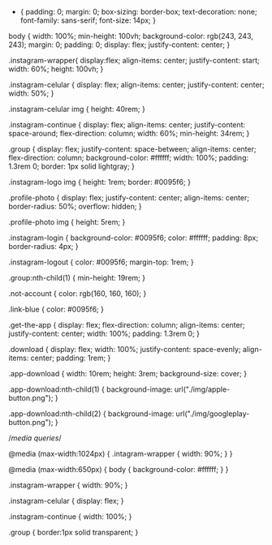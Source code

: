 * {
    padding: 0;
    margin: 0;
    box-sizing: border-box;
    text-decoration: none;
    font-family: sans-serif;
    font-size: 14px;
}

body {
    width: 100%;
    min-height: 100vh;
    background-color: rgb(243, 243, 243);
    margin: 0;
    padding: 0;
    display: flex;
    justify-content: center;
}

.instagram-wrapper{
    display:flex;
    align-items: center;
    justify-content: start;
    width: 60%;
    height: 100vh;
}

.instagram-celular {
    display: flex;
    align-items: center;
    justify-content: center;
    width: 50%;
}

.instagram-celular img {
    height: 40rem;
}

.instagram-continue {
    display: flex;
    align-items: center; 
    justify-content: space-around;
    flex-direction: column;
    width: 60%;
    min-height: 34rem;
}

.group {
    display: flex;
    justify-content: space-between;
    align-items: center;
    flex-direction: column;
    background-color: #ffffff;
    width: 100%;
    padding: 1.3rem 0;
    border: 1px solid lightgray;
}

.instagram-logo img {
    height: 1rem;
    border: #0095f6;
}

.profile-photo {
    display: flex;
    justify-content: center;
    align-items: center;
    border-radius: 50%;
    overflow: hidden;
}

.profile-photo img {
    height: 5rem;
}

.instagram-login {
    background-color: #0095f6;
    color: #ffffff;
    padding: 8px;
    border-radius: 4px;
}

.instagram-logout {
    color: #0095f6;
    margin-top: 1rem;
}

.group:nth-child(1) {
    min-height: 19rem;
}

.not-account {
    color: rgb(160, 160, 160);
}

.link-blue {
    color: #0095f6;
}

.get-the-app {
    display: flex;
    flex-direction: column;
    align-items: center;
    justify-content: center;
    width: 100%;
    padding: 1.3rem 0;
}

.download {
    display: flex;
    width: 100%;
    justify-content: space-evenly;
    align-items: center;
    padding: 1rem;
}

.app-download {
    width: 10rem;
    height: 3rem;
    background-size: cover;
}

.app-download:nth-child(1) {
    background-image: url("./img/apple-button.png");
}

.app-download:nth-child(2) {
    background-image: url("./img/googleplay-button.png");
}

 /*media queries*/

@media (max-width:1024px) {
    .intagram-wrapper {
        width: 90%;
    }
}

@media (max-width:650px) {
    body { background-color: #ffffff;
    }
}

.instagram-wrapper {
    width: 90%;
}

.instagram-celular {
    display: flex;
}

.instagram-continue {
    width: 100%;
}

.group {
    border:1px solid transparent;
}